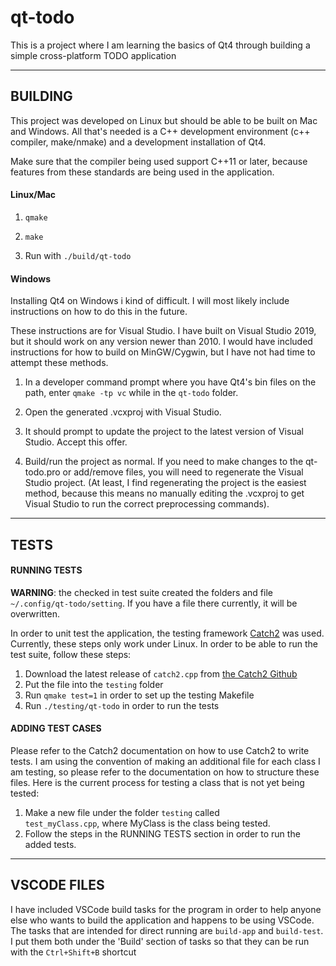 # qt-todo

This is a project where I am learning the basics of Qt4 through building a
simple cross-platform TODO application

---

## BUILDING

This project was developed on Linux but should be able to be built on Mac and
Windows. All that's needed is a C++ development environment (c++ compiler,
make/nmake) and a development installation of Qt4.

Make sure that the compiler being used support C++11 or later, because features
from these standards are being used in the application.

#### Linux/Mac

1. `qmake`

2. `make`

3. Run with `./build/qt-todo`

#### Windows

Installing Qt4 on Windows i kind of difficult. I will most likely include
instructions on how to do this in the future.

These instructions are for Visual Studio. I have built on Visual Studio 2019, but
it should work on any version newer than 2010. I would have included instructions
for how to build on MinGW/Cygwin, but I have not had time to attempt these
methods.

1. In a developer command prompt where you have Qt4's bin files on the path,
   enter `qmake -tp vc` while in the `qt-todo` folder.

2. Open the generated .vcxproj with Visual Studio.

3. It should prompt to update the project to the latest version of Visual Studio.
   Accept this offer.

4. Build/run the project as normal. If you need to make changes to the qt-todo.pro
   or add/remove files, you will need to regenerate the Visual Studio project.
   (At least, I find regenerating the project is the easiest method, because this
   means no manually editing the .vcxproj to get Visual Studio to run the
   correct preprocessing commands).

---

## TESTS

#### RUNNING TESTS

__WARNING__: the checked in test suite created the folders and file
`~/.config/qt-todo/setting`. If you have a file there currently, it will be
overwritten.

In order to unit test the application, the testing framework 
[Catch2](https://github.com/catchorg/Catch2) was used. Currently, these steps
only work under Linux. In order to be able to run the test suite, follow these steps:

1. Download the latest release of `catch2.cpp` from
    [the Catch2 Github](https://github.com/catchorg/Catch2/releases)
2. Put the file into the `testing` folder
3. Run `qmake test=1` in order to set up the testing Makefile
4. Run `./testing/qt-todo` in order to run the tests

#### ADDING TEST CASES

Please refer to the Catch2 documentation on how to use Catch2 to write tests.
I am using the convention of making an additional file for each class I am
testing, so please refer to the documentation on how to structure these files.
Here is the current process for testing a class that is not yet being tested:

1. Make a new file under the folder `testing` called        
    `test_myClass.cpp`, where MyClass is the class being tested.
2. Follow the steps in the RUNNING TESTS section in order to run the added
    tests.

---

## VSCODE FILES

I have included VSCode build tasks for the program in order to help anyone else
who wants to build the application and happens to be using VSCode. The tasks
that are intended for direct running are `build-app` and `build-test`. I put
them both under the 'Build' section of tasks so that they can be run with the
`Ctrl+Shift+B` shortcut
